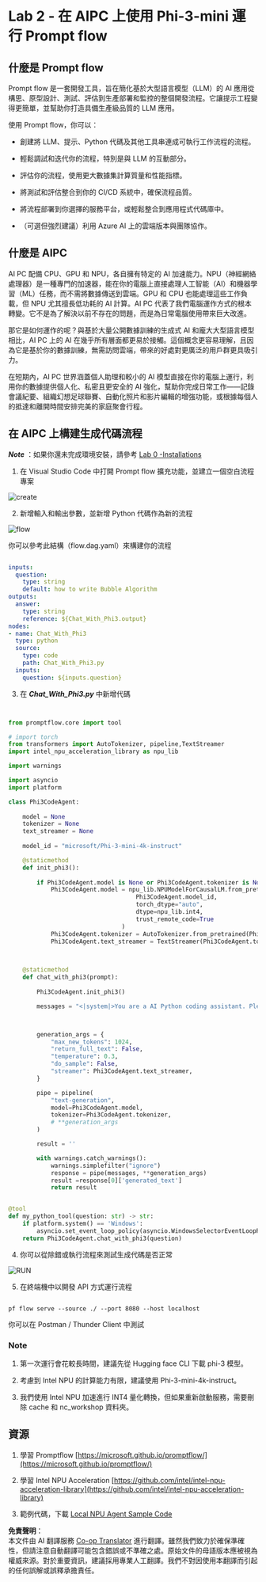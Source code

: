 <!--
CO_OP_TRANSLATOR_METADATA:
{
  "original_hash": "bc29f7fe7fc16bed6932733eac8c81b8",
  "translation_date": "2025-07-17T03:55:25+00:00",
  "source_file": "md/02.Application/02.Code/Phi3/VSCodeExt/HOL/AIPC/02.PromptflowWithNPU.md",
  "language_code": "hk"
}
-->
# **Lab 2 - 在 AIPC 上使用 Phi-3-mini 運行 Prompt flow**

## **什麼是 Prompt flow**

Prompt flow 是一套開發工具，旨在簡化基於大型語言模型（LLM）的 AI 應用從構思、原型設計、測試、評估到生產部署和監控的整個開發流程。它讓提示工程變得更簡單，並幫助你打造具備生產級品質的 LLM 應用。

使用 Prompt flow，你可以：

- 創建將 LLM、提示、Python 代碼及其他工具串連成可執行工作流程的流程。

- 輕鬆調試和迭代你的流程，特別是與 LLM 的互動部分。

- 評估你的流程，使用更大數據集計算質量和性能指標。

- 將測試和評估整合到你的 CI/CD 系統中，確保流程品質。

- 將流程部署到你選擇的服務平台，或輕鬆整合到應用程式代碼庫中。

- （可選但強烈建議）利用 Azure AI 上的雲端版本與團隊協作。

## **什麼是 AIPC**

AI PC 配備 CPU、GPU 和 NPU，各自擁有特定的 AI 加速能力。NPU（神經網絡處理器）是一種專門的加速器，能在你的電腦上直接處理人工智能（AI）和機器學習（ML）任務，而不需將數據傳送到雲端。GPU 和 CPU 也能處理這些工作負載，但 NPU 尤其擅長低功耗的 AI 計算。AI PC 代表了我們電腦運作方式的根本轉變。它不是為了解決以前不存在的問題，而是為日常電腦使用帶來巨大改進。

那它是如何運作的呢？與基於大量公開數據訓練的生成式 AI 和龐大大型語言模型相比，AI PC 上的 AI 在幾乎所有層面都更易於接觸。這個概念更容易理解，且因為它是基於你的數據訓練，無需訪問雲端，帶來的好處對更廣泛的用戶群更具吸引力。

在短期內，AI PC 世界涵蓋個人助理和較小的 AI 模型直接在你的電腦上運行，利用你的數據提供個人化、私密且更安全的 AI 強化，幫助你完成日常工作——記錄會議紀要、組織幻想足球聯賽、自動化照片和影片編輯的增強功能，或根據每個人的抵達和離開時間安排完美的家庭聚會行程。

## **在 AIPC 上構建生成代碼流程**

***Note*** ：如果你還未完成環境安裝，請參考 [Lab 0 -Installations](./01.Installations.md)

1. 在 Visual Studio Code 中打開 Prompt flow 擴充功能，並建立一個空白流程專案

![create](../../../../../../../../../translated_images/pf_create.bde888dc83502eba082a058175bbf1eee6791219795393a386b06fd3043ec54d.hk.png)

2. 新增輸入和輸出參數，並新增 Python 代碼作為新的流程

![flow](../../../../../../../../../translated_images/pf_flow.520824c0969f2a94f17e947f86bdc4b4c6c88a2efa394fe3bcfb58c0dbc578a7.hk.png)

你可以參考此結構（flow.dag.yaml）來構建你的流程

```yaml

inputs:
  question:
    type: string
    default: how to write Bubble Algorithm
outputs:
  answer:
    type: string
    reference: ${Chat_With_Phi3.output}
nodes:
- name: Chat_With_Phi3
  type: python
  source:
    type: code
    path: Chat_With_Phi3.py
  inputs:
    question: ${inputs.question}


```

3. 在 ***Chat_With_Phi3.py*** 中新增代碼

```python


from promptflow.core import tool

# import torch
from transformers import AutoTokenizer, pipeline,TextStreamer
import intel_npu_acceleration_library as npu_lib

import warnings

import asyncio
import platform

class Phi3CodeAgent:
    
    model = None
    tokenizer = None
    text_streamer = None
    
    model_id = "microsoft/Phi-3-mini-4k-instruct"

    @staticmethod
    def init_phi3():
        
        if Phi3CodeAgent.model is None or Phi3CodeAgent.tokenizer is None or Phi3CodeAgent.text_streamer is None:
            Phi3CodeAgent.model = npu_lib.NPUModelForCausalLM.from_pretrained(
                                    Phi3CodeAgent.model_id,
                                    torch_dtype="auto",
                                    dtype=npu_lib.int4,
                                    trust_remote_code=True
                                )
            Phi3CodeAgent.tokenizer = AutoTokenizer.from_pretrained(Phi3CodeAgent.model_id)
            Phi3CodeAgent.text_streamer = TextStreamer(Phi3CodeAgent.tokenizer, skip_prompt=True)

    

    @staticmethod
    def chat_with_phi3(prompt):
        
        Phi3CodeAgent.init_phi3()

        messages = "<|system|>You are a AI Python coding assistant. Please help me to generate code in Python.The answer only genertated Python code, but any comments and instructions do not need to be generated<|end|><|user|>" + prompt +"<|end|><|assistant|>"



        generation_args = {
            "max_new_tokens": 1024,
            "return_full_text": False,
            "temperature": 0.3,
            "do_sample": False,
            "streamer": Phi3CodeAgent.text_streamer,
        }

        pipe = pipeline(
            "text-generation",
            model=Phi3CodeAgent.model,
            tokenizer=Phi3CodeAgent.tokenizer,
            # **generation_args
        )

        result = ''

        with warnings.catch_warnings():
            warnings.simplefilter("ignore")
            response = pipe(messages, **generation_args)
            result =response[0]['generated_text']
            return result


@tool
def my_python_tool(question: str) -> str:
    if platform.system() == 'Windows':
        asyncio.set_event_loop_policy(asyncio.WindowsSelectorEventLoopPolicy())
    return Phi3CodeAgent.chat_with_phi3(question)


```

4. 你可以從除錯或執行流程來測試生成代碼是否正常

![RUN](../../../../../../../../../translated_images/pf_run.4239e8a0b420a58284edf6ee1471c1697c345670313c8e7beac0edaee15b9a9d.hk.png)

5. 在終端機中以開發 API 方式運行流程

```

pf flow serve --source ./ --port 8080 --host localhost   

```

你可以在 Postman / Thunder Client 中測試

### **Note**

1. 第一次運行會花較長時間，建議先從 Hugging face CLI 下載 phi-3 模型。

2. 考慮到 Intel NPU 的計算能力有限，建議使用 Phi-3-mini-4k-instruct。

3. 我們使用 Intel NPU 加速進行 INT4 量化轉換，但如果重新啟動服務，需要刪除 cache 和 nc_workshop 資料夾。

## **資源**

1. 學習 Promptflow [https://microsoft.github.io/promptflow/](https://microsoft.github.io/promptflow/)

2. 學習 Intel NPU Acceleration [https://github.com/intel/intel-npu-acceleration-library](https://github.com/intel/intel-npu-acceleration-library)

3. 範例代碼，下載 [Local NPU Agent Sample Code](../../../../../../../../../code/07.Lab/01/AIPC)

**免責聲明**：  
本文件由 AI 翻譯服務 [Co-op Translator](https://github.com/Azure/co-op-translator) 進行翻譯。雖然我們致力於確保準確性，但請注意自動翻譯可能包含錯誤或不準確之處。原始文件的母語版本應被視為權威來源。對於重要資訊，建議採用專業人工翻譯。我們不對因使用本翻譯而引起的任何誤解或誤釋承擔責任。